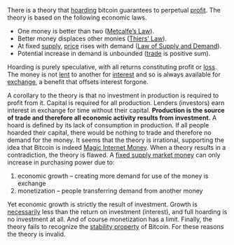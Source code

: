 There is a theory that [hoarding](Glossary#hoard) bitcoin guarantees to perpetual [profit](Glossary#profit). The theory is based on the following economic laws.

* One money is better than two ([Metcalfe’s Law](https://en.wikipedia.org/wiki/Metcalfe%27s_law)).
* Better money displaces other monies ([Thiers’ Law](https://en.wikipedia.org/wiki/Gresham%27s_law#Reverse_of_Gresham's_Law_(Thiers'_Law))).
* At fixed [supply](Glossary#supply), [price](Glossary#price) rises with demand ([Law of Supply and Demand](https://en.wikipedia.org/wiki/Supply_and_demand)).
* Potential increase in demand is unbounded ([trade](Glossary#trade) is positive sum).

Hoarding is purely speculative, with all returns constituting profit or [loss](Glossary#loss). The money is not [lent](Glossary#lend) to another for [interest](Glossary#interest) and so is always available for [exchange](Glossary#exchange), a benefit that offsets interest forgone.

A corollary to the theory is that no investment in production is required to profit from it. Capital is required for all production. Lenders (investors) earn interest in exchange for time without their capital. **Production is the source of trade and therefore all economic activity results from investment.** A hoard is defined by its lack of consumption in production. If all people hoarded their capital, there would be nothing to trade and therefore no demand for the money. It seems that the theory is irrational, supporting the idea that Bitcoin is indeed [Magic Internet Money](https://medium.com/@paulbars/magic-internet-money-how-a-reddit-ad-made-bitcoin-hit-1000-and-inspired-south-parks-art-b414ec7a5598). When a theory results in a contradiction, the theory is flawed. A [fixed supply market money](Money-Taxonomy) can only increase in purchasing power due to:

1. economic growth – creating more demand for use of the money is exchange
2. monetization – people transferring demand from another money

Yet economic growth is strictly the result of investment. Growth is [necessarily](Depreciation-Principle) less than the return on investment (interest), and full hoarding is no investment at all. And of course monetization has a limit. Finally, the theory fails to recognize the [stability property](Stability-Property) of Bitcoin. For these reasons the theory is invalid.


